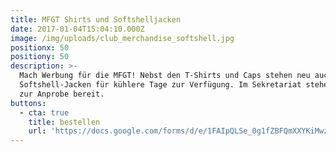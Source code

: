 ```yaml
---
title: MFGT Shirts und Softshelljacken
date: 2017-01-04T15:04:10.000Z
image: /img/uploads/club_merchandise_softshell.jpg
positionx: 50
positiony: 50
description: >-
  Mach Werbung für die MFGT! Nebst den T-Shirts und Caps stehen neu auch
  Softshell-Jacken für kühlere Tage zur Verfügung. Im Sekretariat stehen Muster
  zur Anprobe bereit.
buttons:
  - cta: true
    title: bestellen
    url: 'https://docs.google.com/forms/d/e/1FAIpQLSe_0g1fZBFQmXXYKiMwzM_1gXNo4mIHisTKm8JeqsKKfluRCA/viewform'
---
```


